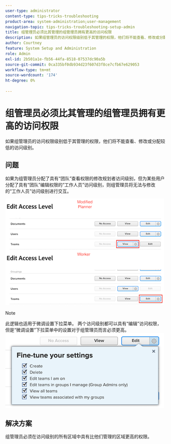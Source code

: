 ```yaml
---
user-type: administrator
content-type: tips-tricks-troubleshooting
product-area: system-administration;user-management
navigation-topic: tips-tricks-troubleshooting-setup-admin
title: 组管理员必须比其管理的组管理员拥有更高的访问权限
description: 如果组管理员的访问权限级别低于其管理的权限，他们将不能查看、修改或分配较低的访问级别。
author: Courtney
feature: System Setup and Administration
role: Admin
exl-id: 2b501a1e-fb56-44fa-8518-07537dc90a5b
source-git-commit: 0ca335bf0db934d23f607d3f8ce7cfb67e629053
workflow-type: tm+mt
source-wordcount: '174'
ht-degree: 0%

---
```


# 组管理员必须比其管理的组管理员拥有更高的访问权限

如果组管理员的访问权限级别低于其管理的权限，他们将不能查看、修改或分配较低的访问级别。

## 问题

如果为组管理员分配了具有“团队”查看权限的修改规划者访问级别，但为某些用户分配了具有“团队”编辑权限的“工作人员”访问级别，则组管理员将无法与修改的“工作人员”访问级别进行交互。

![](assets/group-admin-modified-access.png)


>[!NOTE]
>
>此逻辑也适用于微调设置下拉菜单。 两个访问级别都可以具有“编辑”访问权限，但是“微调设置”下拉菜单中的设置对于组管理员而言必须更高。
> ![](assets/fine-tune-your-settings.png)

## 解决方案

组管理员必须在访问级别的所有区域中具有比他们管理的区域更高的权限。
